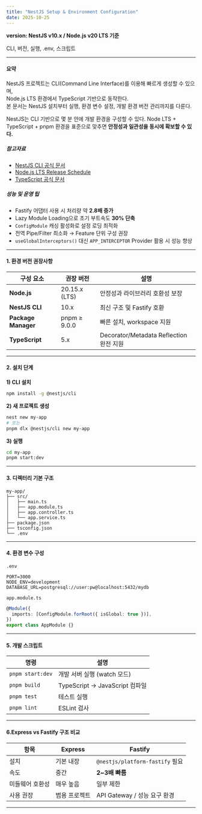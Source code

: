 ```yaml
---
title: "NestJS Setup & Environment Configuration"
date: 2025-10-25
---
```


**version: NestJS v10.x / Node.js v20 LTS 기준**

CLI, 버전, 실행, .env, 스크립트

---

#### 요약

NestJS 프로젝트는 CLI(Command Line Interface)를 이용해 빠르게 생성할 수 있으며,  
Node.js LTS 환경에서 TypeScript 기반으로 동작한다.  
본 문서는 NestJS 설치부터 실행, 환경 변수 설정, 개발 환경 버전 관리까지를 다룬다.

NestJS는 CLI 기반으로 몇 분 안에 개발 환경을 구성할 수 있다.
Node LTS + TypeScript + pnpm 환경을 표준으로 맞추면
**안정성과 일관성을 동시에 확보할 수 있다.**


##### 참고자료
- [NestJS CLI 공식 문서](https://docs.nestjs.com/cli/overview)
- [Node.js LTS Release Schedule](https://nodejs.org/en/about/releases)
- [TypeScript 공식 문서](https://www.typescriptlang.org/docs/)

##### 성능 및 운영 팁

* Fastify 어댑터 사용 시 처리량 약 **2.8배 증가**
* Lazy Module Loading으로 초기 부트속도 **30% 단축**
* `ConfigModule` 캐싱 활성화로 설정 로딩 최적화
* 전역 Pipe/Filter 최소화 → Feature 단위 구성 권장
* `useGlobalInterceptors()` 대신 `APP_INTERCEPTOR` Provider 활용 시 성능 향상
---

#### 1. 환경 버전 권장사항

| 구성 요소 | 권장 버전 | 설명 |
|------------|-----------|------|
| **Node.js** | 20.15.x (LTS) | 안정성과 라이브러리 호환성 보장 |
| **NestJS CLI** | 10.x | 최신 구조 및 Fastify 호환 |
| **Package Manager** | pnpm ≥ 9.0.0 | 빠른 설치, workspace 지원 |
| **TypeScript** | 5.x | Decorator/Metadata Reflection 완전 지원 |

---

#### 2. 설치 단계

**1) CLI 설치**
```bash
npm install -g @nestjs/cli
```

**2) 새 프로젝트 생성**

```bash
nest new my-app
# 또는
pnpm dlx @nestjs/cli new my-app
```

**3) 실행**

```bash
cd my-app
pnpm start:dev
```

---

#### 3. 디렉터리 기본 구조

```
my-app/
├── src/
│   ├── main.ts
│   ├── app.module.ts
│   ├── app.controller.ts
│   └── app.service.ts
├── package.json
├── tsconfig.json
└── .env
```

---

#### 4. 환경 변수 구성

`.env`

```env
PORT=3000
NODE_ENV=development
DATABASE_URL=postgresql://user:pw@localhost:5432/mydb
```

`app.module.ts`

```typescript
@Module({
  imports: [ConfigModule.forRoot({ isGlobal: true })],
})
export class AppModule {}
```

---

#### 5. 개발 스크립트

| 명령               | 설명                          |
| ---------------- | --------------------------- |
| `pnpm start:dev` | 개발 서버 실행 (watch 모드)         |
| `pnpm build`     | TypeScript → JavaScript 컴파일 |
| `pnpm test`      | 테스트 실행                      |
| `pnpm lint`      | ESLint 검사                   |

---


#### 6.Express vs Fastify 구조 비교

| 항목       | Express | Fastify                       |
| -------- | ------- | ----------------------------- |
| 설치       | 기본 내장   | `@nestjs/platform-fastify` 필요 |
| 속도       | 중간      | **2~3배 빠름**                   |
| 미들웨어 호환성 | 매우 높음   | 일부 제한                         |
| 사용 권장    | 범용 프로젝트 | API Gateway / 성능 요구 환경        |

---


